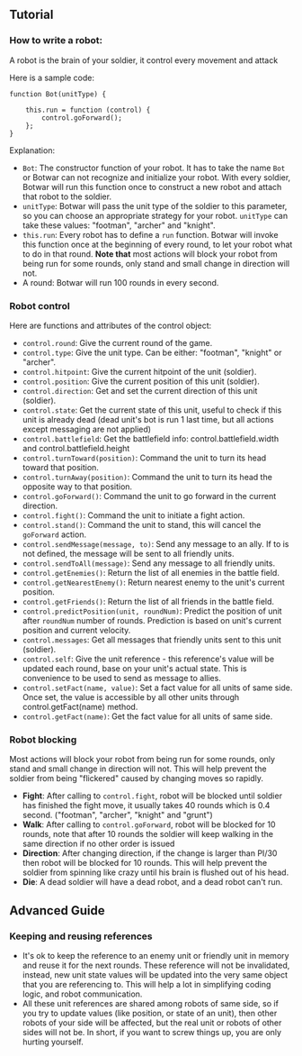 ## Tutorial

### How to write a robot:

A robot is the brain of your soldier, it control every movement and attack

Here is a sample code:

	function Bot(unitType) {
	
	    this.run = function (control) {
			control.goForward();
	    };
	}

Explanation:
 
 - `Bot`: The constructor function of your robot. It has to take the name `Bot` or Botwar can not recognize and initialize your robot. With every soldier, Botwar will run this function once to construct a new robot and attach that robot to the soldier.
 - `unitType`: Botwar will pass the unit type of the soldier to this parameter, so you can choose an appropriate strategy for your robot. `unitType` can take these values: "footman", "archer" and "knight".
 - `this.run`: Every robot has to define a `run` function. Botwar will invoke this function once at the beginning of every round, to let your robot what to do in that round. **Note that** most actions will block your robot from being run for some rounds, only stand and small change in direction will not.
 - A round: Botwar will run 100 rounds in every second.

### Robot control

Here are functions and attributes of the control object:

 - `control.round`: Give the current round of the game.
 - `control.type`: Give the unit type. Can be either: "footman", "knight" or "archer".
 - `control.hitpoint`: Give the current hitpoint of the unit (soldier).
 - `control.position`: Give the current position of this unit (soldier).
 - `control.direction`: Get and set the current direction of this unit (soldier).
 - `control.state`: Get the current state of this unit, useful to check if this unit is already dead (dead unit's bot is run 1 last time, but all actions except messaging are not applied)
 - `control.battlefield`: Get the battlefield info: control.battlefield.width and control.battlefield.height
 - `control.turnToward(position)`: Command the unit to turn its head toward that position.
 - `control.turnAway(position)`: Command the unit to turn its head the opposite way to that position.
 - `control.goForward()`: Command the unit to go forward in the current direction.
 - `control.fight()`: Command the unit to initiate a fight action.
 - `control.stand()`: Command the unit to stand, this will cancel the `goForward` action.
 - `control.sendMessage(message, to)`: Send any message to an ally. If to is not defined, the message will be sent to all friendly units.
 - `control.sendToAll(message)`: Send any message to all friendly units.
 - `control.getEnemies()`: Return the list of all enemies in the battle field.
 - `control.getNearestEnemy()`: Return nearest enemy to the unit's current position.
 - `control.getFriends()`: Return the list of all friends in the battle field.
 - `control.predictPosition(unit, roundNum)`: Predict the position of unit after `roundNum` number of rounds. Prediction is based on unit's current position and current velocity.
 - `control.messages`: Get all messages that friendly units sent to this unit (soldier).
 - `control.self`: Give the unit reference - this reference's value will be updated each round, base on your unit's actual state. This is convenience to be used to send as message to allies.
 - `control.setFact(name, value)`: Set a fact value for all units of same side. Once set, the value is accessible by all other units through control.getFact(name) method.
 - `control.getFact(name)`: Get the fact value for all units of same side.

### Robot blocking

Most actions will block your robot from being run for some rounds, only stand and small change in direction will not. This will help prevent the soldier from being "flickered" caused by changing moves so rapidly.

 - **Fight**: After calling to `control.fight`, robot will be blocked until soldier has finished the fight move, it usually takes 40 rounds which is 0.4 second. ("footman", "archer", "knight" and "grunt") 
 - **Walk**: After calling to `control.goForward`, robot will be blocked for 10 rounds, note that after 10 rounds the soldier will keep walking in the same direction if no other order is issued
 - **Direction**: After changing direction, if the change is larger than PI/30 then robot will be blocked for 10 rounds. This will help prevent the soldier from spinning like crazy until his brain is flushed out of his head.
 - **Die**: A dead soldier will have a dead robot, and a dead robot can't run.

## Advanced Guide

### Keeping and reusing references
 - It's ok to keep the reference to an enemy unit or friendly unit in memory and reuse it for the next rounds. These reference will not be invalidated, instead, new unit state values will be updated into the very same object that you are referencing to. This will help a lot in simplifying coding logic, and robot communication.
 - All these unit references are shared among robots of same side, so if you try to update values (like position, or state of an unit), then other robots of your side will be affected, but the real unit or robots of other sides will not be. In short, if you want to screw things up, you are only hurting yourself.

 